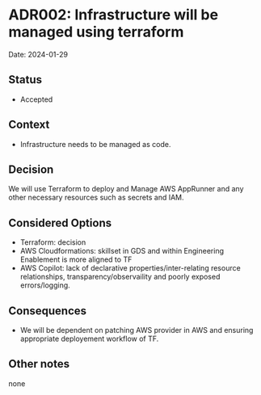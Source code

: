# ADR002: Infrastructure will be managed using terraform

Date: 2024-01-29

## Status

  * Accepted

## Context

   * Infrastructure needs to be managed as code.

## Decision

We will use Terraform to deploy and Manage AWS AppRunner and any other necessary resources such as secrets and IAM.

## Considered Options

  * Terraform: decision
  * AWS Cloudformations: skillset in GDS and within Engineering Enablement is more aligned to TF 
  * AWS Copilot: lack of declarative properties/inter-relating resource relationships, transparency/observaility and poorly exposed errors/logging. 

## Consequences

  * We will be dependent on patching AWS provider in AWS and ensuring appropriate deployement workflow of TF.

## Other notes ##

none
